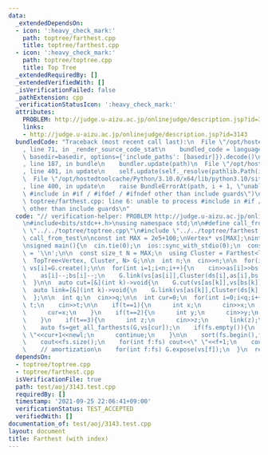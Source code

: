 ```yaml
---
data:
  _extendedDependsOn:
  - icon: ':heavy_check_mark:'
    path: toptree/farthest.cpp
    title: toptree/farthest.cpp
  - icon: ':heavy_check_mark:'
    path: toptree/toptree.cpp
    title: Top Tree
  _extendedRequiredBy: []
  _extendedVerifiedWith: []
  _isVerificationFailed: false
  _pathExtension: cpp
  _verificationStatusIcon: ':heavy_check_mark:'
  attributes:
    PROBLEM: http://judge.u-aizu.ac.jp/onlinejudge/description.jsp?id=3143
    links:
    - http://judge.u-aizu.ac.jp/onlinejudge/description.jsp?id=3143
  bundledCode: "Traceback (most recent call last):\n  File \"/opt/hostedtoolcache/Python/3.10.0/x64/lib/python3.10/site-packages/onlinejudge_verify/documentation/build.py\"\
    , line 71, in _render_source_code_stat\n    bundled_code = language.bundle(stat.path,\
    \ basedir=basedir, options={'include_paths': [basedir]}).decode()\n  File \"/opt/hostedtoolcache/Python/3.10.0/x64/lib/python3.10/site-packages/onlinejudge_verify/languages/cplusplus.py\"\
    , line 187, in bundle\n    bundler.update(path)\n  File \"/opt/hostedtoolcache/Python/3.10.0/x64/lib/python3.10/site-packages/onlinejudge_verify/languages/cplusplus_bundle.py\"\
    , line 401, in update\n    self.update(self._resolve(pathlib.Path(included), included_from=path))\n\
    \  File \"/opt/hostedtoolcache/Python/3.10.0/x64/lib/python3.10/site-packages/onlinejudge_verify/languages/cplusplus_bundle.py\"\
    , line 400, in update\n    raise BundleErrorAt(path, i + 1, \"unable to process\
    \ #include in #if / #ifdef / #ifndef other than include guards\")\nonlinejudge_verify.languages.cplusplus_bundle.BundleErrorAt:\
    \ toptree/farthest.cpp: line 6: unable to process #include in #if / #ifdef / #ifndef\
    \ other than include guards\n"
  code: "// verification-helper: PROBLEM http://judge.u-aizu.ac.jp/onlinejudge/description.jsp?id=3143\n\
    \n#include<bits/stdc++.h>\nusing namespace std;\n\n#define call_from_test\n#include\
    \ \"../../toptree/toptree.cpp\"\n#include \"../../toptree/farthest.cpp\"\n#undef\
    \ call_from_test\n\nconst int MAX = 2e5+100;\nVertex* vs[MAX];\nint as[MAX],bs[MAX],ds[MAX];\n\
    \nsigned main(){\n  cin.tie(0);\n  ios::sync_with_stdio(0);\n  const char newl\
    \ = '\\n';\n\n  const size_t N = MAX;\n  using Cluster = Farthest<long long>;\n\
    \  TopTree<Vertex, Cluster, N> G;\n\n  int n;\n  cin>>n;\n\n  for(int i=0;i<n;i++)\
    \ vs[i]=G.create();\n\n  for(int i=1;i<n;i++){\n    cin>>as[i]>>bs[i]>>ds[i];\n\
    \    as[i]--;bs[i]--;\n    G.link(vs[as[i]],Cluster(ds[i],as[i],bs[i]),vs[bs[i]]);\n\
    \  }\n\n  auto cut=[&](int k)->void{\n    G.cut(vs[as[k]],vs[bs[k]]);\n  };\n\
    \  auto link=[&](int k)->void{\n    G.link(vs[as[k]],Cluster(ds[k],as[k],bs[k]),vs[bs[k]]);\n\
    \  };\n\n  int q;\n  cin>>q;\n\n  int cur=0;\n  for(int i=0;i<q;i++){\n    int\
    \ t;\n    cin>>t;\n\n    if(t==1){\n      int x;\n      cin>>x;\n      x--;\n\
    \      cur=x;\n    }\n    if(t==2){\n      int y;\n      cin>>y;\n      cut(y);\n\
    \    }\n    if(t==3){\n      int z;\n      cin>>z;\n      link(z);\n    }\n\n\
    \    auto fs=get_all_farthests(G,vs[cur]);\n    if(fs.empty()){\n      cout<<1<<\"\
    \ \"<<cur+1<<newl;\n      continue;\n    }\n\n    sort(fs.begin(),fs.end());\n\
    \    cout<<fs.size();\n    for(int f:fs) cout<<\" \"<<f+1;\n    cout<<newl;\n\n\
    \    // amortization\n    for(int f:fs) G.expose(vs[f]);\n  }\n  return 0;\n}\n"
  dependsOn:
  - toptree/toptree.cpp
  - toptree/farthest.cpp
  isVerificationFile: true
  path: test/aoj/3143.test.cpp
  requiredBy: []
  timestamp: '2021-09-25 22:06:41+09:00'
  verificationStatus: TEST_ACCEPTED
  verifiedWith: []
documentation_of: test/aoj/3143.test.cpp
layout: document
title: Farthest (with index)
---
```

